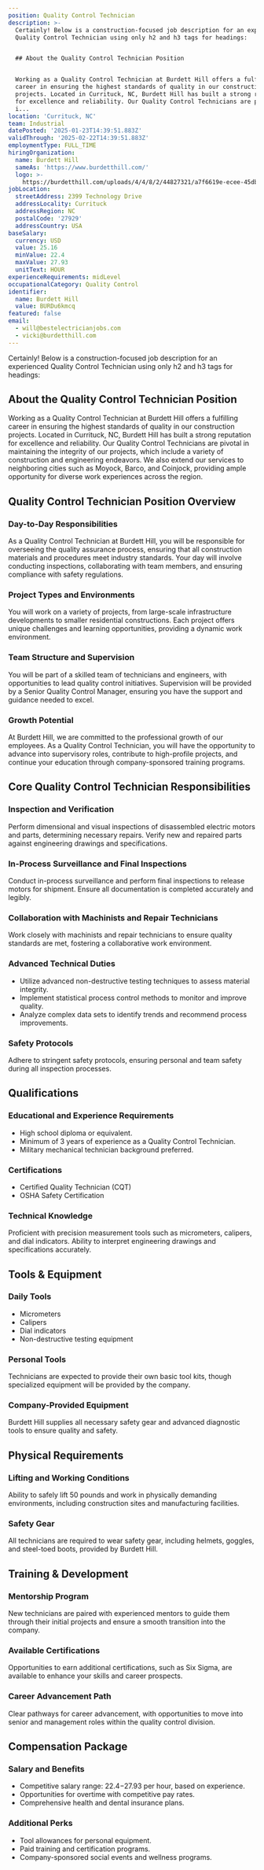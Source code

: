 ```yaml
---
position: Quality Control Technician
description: >-
  Certainly! Below is a construction-focused job description for an experienced
  Quality Control Technician using only h2 and h3 tags for headings:


  ## About the Quality Control Technician Position


  Working as a Quality Control Technician at Burdett Hill offers a fulfilling
  career in ensuring the highest standards of quality in our construction
  projects. Located in Currituck, NC, Burdett Hill has built a strong reputation
  for excellence and reliability. Our Quality Control Technicians are pivotal
  i...
location: 'Currituck, NC'
team: Industrial
datePosted: '2025-01-23T14:39:51.883Z'
validThrough: '2025-02-22T14:39:51.883Z'
employmentType: FULL_TIME
hiringOrganization:
  name: Burdett Hill
  sameAs: 'https://www.burdetthill.com/'
  logo: >-
    https://burdetthill.com/uploads/4/4/8/2/44827321/a7f6619e-ecee-45db-ac13-7b1bffe6602c-4-5005-c.jpeg
jobLocation:
  streetAddress: 2399 Technology Drive
  addressLocality: Currituck
  addressRegion: NC
  postalCode: '27929'
  addressCountry: USA
baseSalary:
  currency: USD
  value: 25.16
  minValue: 22.4
  maxValue: 27.93
  unitText: HOUR
experienceRequirements: midLevel
occupationalCategory: Quality Control
identifier:
  name: Burdett Hill
  value: BURDu6kmcq
featured: false
email:
  - will@bestelectricianjobs.com
  - vicki@burdetthill.com
---
```




Certainly! Below is a construction-focused job description for an experienced Quality Control Technician using only h2 and h3 tags for headings:

## About the Quality Control Technician Position

Working as a Quality Control Technician at Burdett Hill offers a fulfilling career in ensuring the highest standards of quality in our construction projects. Located in Currituck, NC, Burdett Hill has built a strong reputation for excellence and reliability. Our Quality Control Technicians are pivotal in maintaining the integrity of our projects, which include a variety of construction and engineering endeavors. We also extend our services to neighboring cities such as Moyock, Barco, and Coinjock, providing ample opportunity for diverse work experiences across the region.

## Quality Control Technician Position Overview

### Day-to-Day Responsibilities
As a Quality Control Technician at Burdett Hill, you will be responsible for overseeing the quality assurance process, ensuring that all construction materials and procedures meet industry standards. Your day will involve conducting inspections, collaborating with team members, and ensuring compliance with safety regulations.

### Project Types and Environments
You will work on a variety of projects, from large-scale infrastructure developments to smaller residential constructions. Each project offers unique challenges and learning opportunities, providing a dynamic work environment.

### Team Structure and Supervision
You will be part of a skilled team of technicians and engineers, with opportunities to lead quality control initiatives. Supervision will be provided by a Senior Quality Control Manager, ensuring you have the support and guidance needed to excel.

### Growth Potential
At Burdett Hill, we are committed to the professional growth of our employees. As a Quality Control Technician, you will have the opportunity to advance into supervisory roles, contribute to high-profile projects, and continue your education through company-sponsored training programs.

## Core Quality Control Technician Responsibilities

### Inspection and Verification
Perform dimensional and visual inspections of disassembled electric motors and parts, determining necessary repairs. Verify new and repaired parts against engineering drawings and specifications.

### In-Process Surveillance and Final Inspections
Conduct in-process surveillance and perform final inspections to release motors for shipment. Ensure all documentation is completed accurately and legibly.

### Collaboration with Machinists and Repair Technicians
Work closely with machinists and repair technicians to ensure quality standards are met, fostering a collaborative work environment.

### Advanced Technical Duties
- Utilize advanced non-destructive testing techniques to assess material integrity.
- Implement statistical process control methods to monitor and improve quality.
- Analyze complex data sets to identify trends and recommend process improvements.

### Safety Protocols
Adhere to stringent safety protocols, ensuring personal and team safety during all inspection processes.

## Qualifications

### Educational and Experience Requirements
- High school diploma or equivalent.
- Minimum of 3 years of experience as a Quality Control Technician.
- Military mechanical technician background preferred.

### Certifications
- Certified Quality Technician (CQT)
- OSHA Safety Certification

### Technical Knowledge
Proficient with precision measurement tools such as micrometers, calipers, and dial indicators. Ability to interpret engineering drawings and specifications accurately.

## Tools & Equipment

### Daily Tools
- Micrometers
- Calipers
- Dial indicators
- Non-destructive testing equipment

### Personal Tools
Technicians are expected to provide their own basic tool kits, though specialized equipment will be provided by the company.

### Company-Provided Equipment
Burdett Hill supplies all necessary safety gear and advanced diagnostic tools to ensure quality and safety.

## Physical Requirements

### Lifting and Working Conditions
Ability to safely lift 50 pounds and work in physically demanding environments, including construction sites and manufacturing facilities.

### Safety Gear
All technicians are required to wear safety gear, including helmets, goggles, and steel-toed boots, provided by Burdett Hill.

## Training & Development

### Mentorship Program
New technicians are paired with experienced mentors to guide them through their initial projects and ensure a smooth transition into the company.

### Available Certifications
Opportunities to earn additional certifications, such as Six Sigma, are available to enhance your skills and career prospects.

### Career Advancement Path
Clear pathways for career advancement, with opportunities to move into senior and management roles within the quality control division.

## Compensation Package

### Salary and Benefits
- Competitive salary range: $22.4-$27.93 per hour, based on experience.
- Opportunities for overtime with competitive pay rates.
- Comprehensive health and dental insurance plans.

### Additional Perks
- Tool allowances for personal equipment.
- Paid training and certification programs.
- Company-sponsored social events and wellness programs.